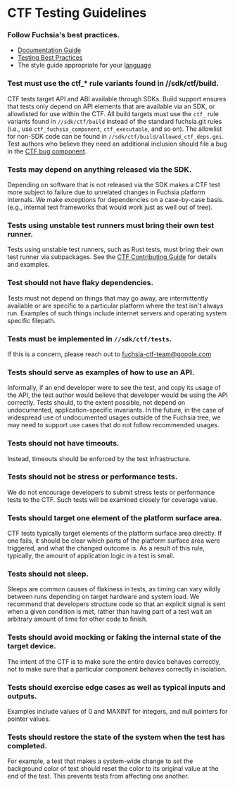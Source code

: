 # CTF Testing Guidelines

### Follow Fuchsia's best practices.

* [Documentation Guide]
* [Testing Best Practices]
* The style guide appropriate for your [language][Languages]

### Test must use the ctf_* rule variants found in //sdk/ctf/build.

CTF tests target API and ABI available through SDKs.  Build support ensures that
tests only depend on API elements that are available via an SDK, or allowlisted
for use within the CTF.  All build targets must use the `ctf_` rule variants
found in `//sdk/ctf/build` instead of the standard fuchsia.git rules (i.e., use
`ctf_fuchsia_component`, `ctf_executable`, and so on). The allowlist for non-SDK
code can be found in `//sdk/ctf/build/allowed_ctf_deps.gni`.  Test authors who
believe they need an additional inclusion should file a bug in the
[CTF bug component].

### Tests may depend on anything released via the SDK.

Depending on software that is not released via the SDK makes a CTF test more
subject to failure due to unrelated changes in Fuchsia platform internals. We
make exceptions for dependencies on a case-by-case basis. (e.g., internal test
frameworks that would work just as well out of tree).


### Tests using unstable test runners must bring their own test runner.

Tests using unstable test runners, such as Rust tests, must bring their own test runner
via subpackages. See the [CTF Contributing Guide] for details and examples.

### Test should not have flaky dependencies.

Tests must not depend on things that may go away, are intermittently available
or are specific to a particular platform where the test isn't always run.
Examples of such things include internet servers and operating system specific
filepath.

### Tests must be implemented in `//sdk/ctf/tests`.

If this is a concern, please reach out to fuchsia-ctf-team@google.com

### Tests should serve as examples of how to use an API.

Informally, if an end developer were to see the test, and copy its usage of the API, the
test author would believe that developer would be using the API correctly. Tests should,
to the extent possible, not depend on undocumented, application-specific invariants.  In
the future, in the case of widespread use of undocumented usages outside of the Fuchsia
tree, we may need to support use cases that do not follow recommended usages.

### Tests should not have timeouts.

Instead, timeouts should be enforced by the test infrastructure.

### Tests should not be stress or performance tests.

We do not encourage developers to submit stress tests or performance tests to
the CTF. Such tests will be examined closely for coverage value.

### Tests should target one element of the platform surface area.

CTF tests typically target elements of the platform surface area directly. If one fails,
it should be clear which parts of the platform surface area were triggered, and what the
changed outcome is. As a result of this rule, typically, the amount of application logic
in a test is small.

### Tests should not sleep.

Sleeps are common causes of flakiness in tests, as timing can vary wildly between runs
depending on target hardware and system load.  We recommend that developers structure code
so that an explicit signal is sent when a given condition is met, rather than having part
of a test wait an arbitrary amount of time for other code to finish.

### Tests should avoid mocking or faking the internal state of the target device.

The intent of the CTF is to make sure the entire device behaves correctly, not to make
sure that a particular component behaves correctly in isolation.

### Tests should exercise edge cases as well as typical inputs and outputs.

Examples include values of 0 and MAXINT for integers, and null pointers for pointer values.

### Tests should restore the state of the system when the test has completed.

For example, a test that makes a system-wide change to set the background color
of text should reset the color to its original value at the end of the test.
This prevents tests from affecting one another.

[CTF Contributing Guide]: /development/testing/ctf/contributing_tests.md
[CTF bug component]: https://bugs.fuchsia.dev/p/fuchsia/templates/detail?saved=1&template=Fuchsia%20Compatibility%20Test%20Suite%20%28CTS%29&ts=1627669234
[Documentation Guide]: /contribute/docs/documentation-standards.md
[Languages]: /development/languages/README.md
[Testing Best Practices]: /contribute/testing/best-practices.md
